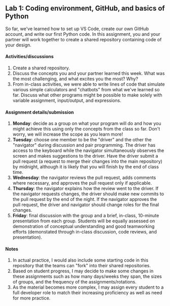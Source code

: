 ## Lab 1: Coding environment, GitHub, and basics of Python
So far, we've learned how to set up VS Code, create our own GitHub account, and write our first Python code. In this assignment, you and your partner will work together to create a shared repository containing code of your design.

#### Activities/discussions
1. Create a shared repository.
2. Discuss the concepts you and your partner learned this week. What was the most challenging, and what excites you the most? Why?
3. From in-class activities, we were able to write lines of code that simulate various simple calculators and "chatbots" from what we've learned so far. Discuss what other programs might be possible to make solely with variable assignment, input/output, and expressions.

#### Assignment details/submission
1. **Monday**: decide as a group on what your program will do and how you might achieve this using only the concepts from the class so far. Don't worry, we will increase the scope as you learn more!
2. **Tuesday**: choose one member to be the "driver" and the other the "navigator" during discussion and pair programming. The driver has access to the keyboard while the navigator simultaneously observes the screen and makes suggestions to the driver. Have the driver submit a pull request (a request to merge their changes into the main repository) by midnight, although it is likely that you will finish by the end of class time.
3. **Wednesday**: the navigator reviews the pull request, adds comments where necessary, and approves the pull request only if applicable.
4. **Thursday**: the navigator explains how the review went to the driver. If the navigator requests changes, the driver should make new commits to the pull request by the end of the night. If the navigator approves the pull request, the driver and navigator should change roles for the final changes.
5. **Friday**: final discussion with the group and a brief, in-class, 10-minute presentation from each group. Students will be equally assessed on demonstration of conceptual understanding and good teamworking efforts (demonstated through in-class discussion, code reviews, and presentation).



#### Notes
1. In actual practice, I would also include some starting code in this repository that the teams can "fork" into their shared repositories.
2. Based on student progress, I may decide to make some changes in these assignments such as how many days/weeks they span, the sizes of groups, and the frequency of the assignments/rotations.
3. As the material becomes more complex, I may assign every student to a full developer role to match their increasing proficiency as well as need for more practice.

